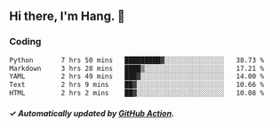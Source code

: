 ## Hi there, I'm Hang. 👋

### Coding

<!--START_SECTION:waka-->

```txt
Python       7 hrs 50 mins   █████████▓░░░░░░░░░░░░░░░   38.73 %
Markdown     3 hrs 28 mins   ████▒░░░░░░░░░░░░░░░░░░░░   17.21 %
YAML         2 hrs 49 mins   ███▓░░░░░░░░░░░░░░░░░░░░░   14.00 %
Text         2 hrs 9 mins    ██▓░░░░░░░░░░░░░░░░░░░░░░   10.66 %
HTML         2 hrs 2 mins    ██▓░░░░░░░░░░░░░░░░░░░░░░   10.08 %
```

<!--END_SECTION:waka-->

##### ✓ Automatically updated by [GitHub Action](https://github.com/huhuhang/huhuhang/actions).
